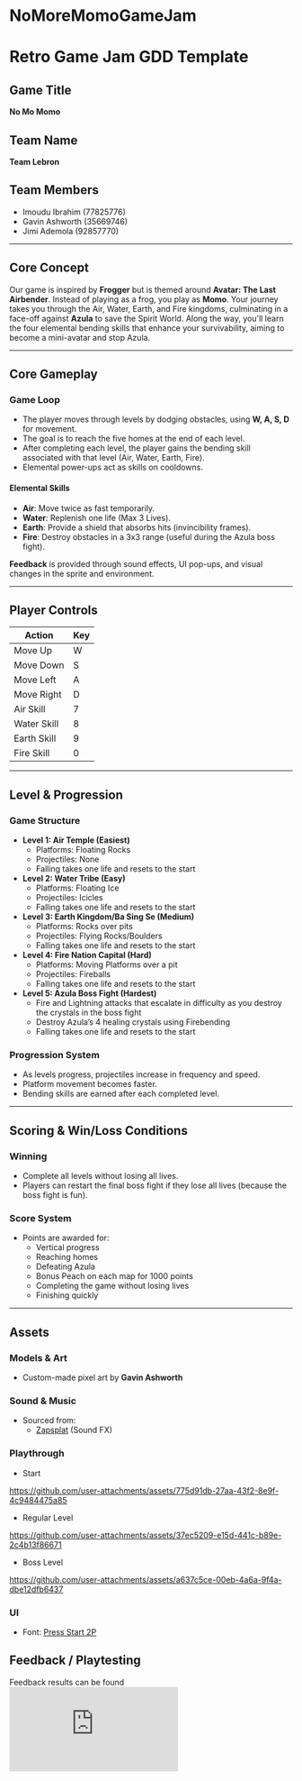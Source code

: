 # NoMoreMomoGameJam
 
# Retro Game Jam GDD Template

## Game Title
**No Mo Momo**

## Team Name
**Team Lebron**

## Team Members
- Imoudu Ibrahim (77825776)
- Gavin Ashworth (35669746)
- Jimi Ademola (92857770)

---

## Core Concept
Our game is inspired by **Frogger** but is themed around **Avatar: The Last Airbender**. Instead of playing as a frog, you play as **Momo**. Your journey takes you through the Air, Water, Earth, and Fire kingdoms, culminating in a face-off against **Azula** to save the Spirit World. Along the way, you'll learn the four elemental bending skills that enhance your survivability, aiming to become a mini-avatar and stop Azula.

---

## Core Gameplay

### Game Loop
- The player moves through levels by dodging obstacles, using **W, A, S, D** for movement.
- The goal is to reach the five homes at the end of each level.
- After completing each level, the player gains the bending skill associated with that level (Air, Water, Earth, Fire).
- Elemental power-ups act as skills on cooldowns.

#### Elemental Skills
- **Air**: Move twice as fast temporarily.
- **Water**: Replenish one life (Max 3 Lives).
- **Earth**: Provide a shield that absorbs hits (invincibility frames).
- **Fire**: Destroy obstacles in a 3x3 range (useful during the Azula boss fight).

**Feedback** is provided through sound effects, UI pop-ups, and visual changes in the sprite and environment.

---

## Player Controls

| Action         | Key    |
|-----------------|--------|
| Move Up         | W      |
| Move Down       | S      |
| Move Left       | A      |
| Move Right      | D      |
| Air Skill       | 7      |
| Water Skill     | 8      |
| Earth Skill     | 9      |
| Fire Skill      | 0      |

---

## Level & Progression

### Game Structure
- **Level 1: Air Temple (Easiest)**  
  - Platforms: Floating Rocks
  - Projectiles: None
  - Falling takes one life and resets to the start
- **Level 2: Water Tribe (Easy)**
  - Platforms: Floating Ice
  - Projectiles: Icicles
  - Falling takes one life and resets to the start
- **Level 3: Earth Kingdom/Ba Sing Se (Medium)**
  - Platforms: Rocks over pits
  - Projectiles: Flying Rocks/Boulders
  - Falling takes one life and resets to the start
- **Level 4: Fire Nation Capital (Hard)**
  - Platforms: Moving Platforms over a pit
  - Projectiles: Fireballs
  - Falling takes one life and resets to the start
- **Level 5: Azula Boss Fight (Hardest)**
  - Fire and Lightning attacks that escalate in difficulty as you destroy the crystals in the boss fight
  - Destroy Azula’s 4 healing crystals using Firebending
  - Falling takes one life and resets to the start

### Progression System
- As levels progress, projectiles increase in frequency and speed.
- Platform movement becomes faster.
- Bending skills are earned after each completed level.

---

## Scoring & Win/Loss Conditions

### Winning
- Complete all levels without losing all lives.
- Players can restart the final boss fight if they lose all lives (because the boss fight is fun).

### Score System
- Points are awarded for:
  - Vertical progress
  - Reaching homes
  - Defeating Azula
  - Bonus Peach on each map for 1000 points
  - Completing the game without losing lives
  - Finishing quickly


---

## Assets

### Models & Art
- Custom-made pixel art by **Gavin Ashworth**

### Sound & Music
- Sourced from:
  - [Zapsplat](https://www.zapsplat.com/) (Sound FX)

### Playthrough
- Start

https://github.com/user-attachments/assets/775d91db-27aa-43f2-8e9f-4c9484475a85



- Regular Level


https://github.com/user-attachments/assets/37ec5209-e15d-441c-b89e-2c4b13f86671

- Boss Level



https://github.com/user-attachments/assets/a637c5ce-00eb-4a6a-9f4a-dbe12dfb6437



### UI
- Font: [Press Start 2P](https://www.fontspace.com/press-start-2p-font-f11591)

## Feedback / Playtesting
Feedback results can be found ![here](https://github.com/GavinAshworth/NoMoMomoGameJam/blob/main/FEEDBACK.md)
